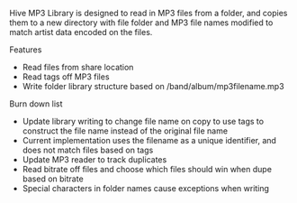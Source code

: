 Hive MP3 Library is designed to read in MP3 files from a folder, and copies them
to a new directory with file folder and MP3 file names modified to match
artist data encoded on the files.

Features
* Read files from share location
* Read tags off MP3 files
* Write folder library structure based on /band/album/mp3filename.mp3

Burn down list
* Update library writing to change file name on copy to use tags to construct the file name instead of the original file name
* Current implementation uses the filename as a unique identifier, and does not match files based on tags
* Update MP3 reader to track duplicates
* Read bitrate off files and choose which files should win when dupe based on bitrate
* Special characters in folder names cause exceptions when writing